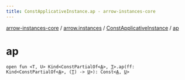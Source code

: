 ```yaml
---
title: ConstApplicativeInstance.ap - arrow-instances-core
---
```


[arrow-instances-core](../../index.html) / [arrow.instances](../index.html) / [ConstApplicativeInstance](index.html) / [ap](./ap.html)

# ap

`open fun <T, U> Kind<ConstPartialOf<`[`A`](index.html#A)`>, `[`T`](ap.html#T)`>.ap(ff: Kind<ConstPartialOf<`[`A`](index.html#A)`>, (`[`T`](ap.html#T)`) -> `[`U`](ap.html#U)`>): Const<`[`A`](index.html#A)`, `[`U`](ap.html#U)`>`